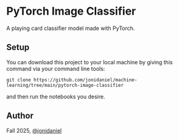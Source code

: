 # PyTorch Image Classifier

A playing card classifier model made with PyTorch.

## Setup

You can download this project to your local machine by giving this command via your command line tools:

`git clone https://github.com/jonidaniel/machine-learning/tree/main/pytorch-image-classifier`

and then run the notebooks you desire.

## Author

Fall 2025, [@jonidaniel](https://github.com/jonidaniel)

